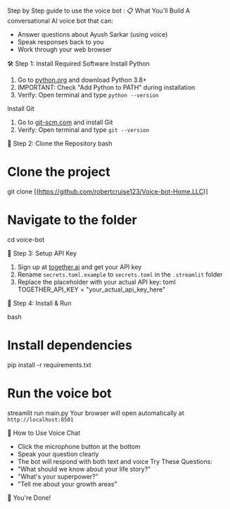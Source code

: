 Step by Step guide to use the voice bot :
📋 What You'll Build
A conversational AI voice bot that can:
- Answer questions about Ayush Sarkar (using voice)
- Speak responses back to you
- Work through your web browser

🛠️ Step 1: Install Required Software
Install Python
1. Go to [python.org](https://python.org/downloads/) and download Python 3.8+
2. IMPORTANT: Check "Add Python to PATH" during installation
3. Verify: Open terminal and type `python --version`

Install Git
1. Go to [git-scm.com](https://git-scm.com/downloads) and install Git
2. Verify: Open terminal and type `git --version`

📁 Step 2: Clone the Repository
bash
# Clone the project
git clone [(https://github.com/robertcruise123/Voice-bot-Home.LLC)]
# Navigate to the folder
cd voice-bot

🔑 Step 3: Setup API Key

1. Sign up at [together.ai](https://together.ai) and get your API key
2. Rename `secrets.toml.example` to `secrets.toml` in the `.streamlit` folder
3. Replace the placeholder with your actual API key:
toml
TOGETHER_API_KEY = "your_actual_api_key_here"

🚀 Step 4: Install & Run

bash
# Install dependencies
pip install -r requirements.txt
# Run the voice bot
streamlit run main.py
Your browser will open automatically at `http://localhost:8501`

🎯 How to Use
Voice Chat  
- Click the microphone button at the bottom
- Speak your question clearly
- The bot will respond with both text and voice
 Try These Questions:
- "What should we know about your life story?"
- "What's your superpower?"
- "Tell me about your growth areas"
  
🎉 You're Done!
